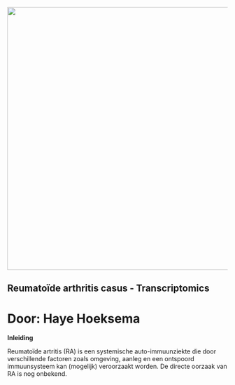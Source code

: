 <p align="center">
  <img src="assets/big-data-greenbookblog_org.webp" alt="" width="600"/>
</p>


## Reumatoïde arthritis casus - Transcriptomics 
# Door: Haye Hoeksema

 **Inleiding**

Reumatoïde artritis (RA) is een systemische auto-immuunziekte die door verschillende factoren zoals omgeving, aanleg en een ontspoord immuunsysteem kan (mogelijk) veroorzaakt worden. De directe oorzaak van RA is nog onbekend.   
